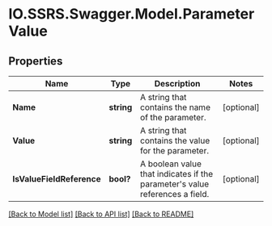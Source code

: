 # IO.SSRS.Swagger.Model.ParameterValue
## Properties

Name | Type | Description | Notes
------------ | ------------- | ------------- | -------------
**Name** | **string** | A string that contains the name of the parameter. | [optional] 
**Value** | **string** | A string that contains the value for the parameter. | [optional] 
**IsValueFieldReference** | **bool?** | A boolean value that indicates if the parameter&#39;s value references a field. | [optional] 

[[Back to Model list]](../README.md#documentation-for-models) [[Back to API list]](../README.md#documentation-for-api-endpoints) [[Back to README]](../README.md)

